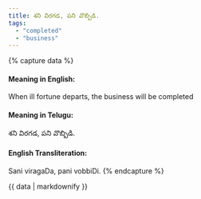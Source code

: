 ```yaml
---
title: శని విరగడ, పని వొబ్బిడి.
tags:
  - "completed"
  - "business"
---
```


{% capture data %}
#### Meaning in English:
When ill fortune departs, the business will be completed

#### Meaning in Telugu:
శని విరగడ, పని వొబ్బిడి.

#### English Transliteration:
Sani viragaDa, pani vobbiDi.
{% endcapture %}

<div class="notice">{{ data | markdownify }}</div>

